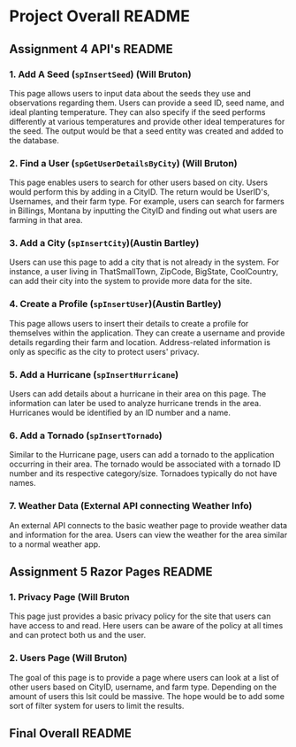 # Project Overall README

## Assignment 4 API's README

### 1. Add A Seed (`spInsertSeed`) (Will Bruton)

This page allows users to input data about the seeds they use and observations regarding them. Users can provide a seed ID, seed name, and ideal planting temperature. They can also specify if the seed performs differently at various temperatures and provide other ideal temperatures for the seed. The output would be that a seed entity was created and added to the database. 

### 2. Find a User (`spGetUserDetailsByCity`) (Will Bruton)

This page enables users to search for other users based on city. Users would perform this by adding in a CityID. The return would be UserID's, Usernames, and their farm type. For example, users can search for farmers in Billings, Montana by inputting the CityID and finding out what users are farming in that area.

### 3. Add a City (`spInsertCity`)(Austin Bartley)

Users can use this page to add a city that is not already in the system. For instance, a user living in ThatSmallTown, ZipCode, BigState, CoolCountry, can add their city into the system to provide more data for the site.

### 4. Create a Profile (`spInsertUser`)(Austin Bartley)

This page allows users to insert their details to create a profile for themselves within the application. They can create a username and provide details regarding their farm and location. Address-related information is only as specific as the city to protect users' privacy.

### 5. Add a Hurricane (`spInsertHurricane`)

Users can add details about a hurricane in their area on this page. The information can later be used to analyze hurricane trends in the area. Hurricanes would be identified by an ID number and a name.

### 6. Add a Tornado (`spInsertTornado`)

Similar to the Hurricane page, users can add a tornado to the application occurring in their area. The tornado would be associated with a tornado ID number and its respective category/size. Tornadoes typically do not have names.

### 7. Weather Data (External API connecting Weather Info)

An external API connects to the basic weather page to provide weather data and information for the area. Users can view the weather for the area similar to a normal weather app.

## Assignment 5 Razor Pages README

### 1. Privacy Page (Will Bruton

This page just provides a basic privacy policy for the site that users can have access to and read. Here users can be aware of the policy at all times and can protect both us and the user. 


### 2. Users Page (Will Bruton)

The goal of this page is to provide a page where users can look at a list of other users based on CityID, username, and farm type. Depending on the amount of users this lsit could be massive. The hope would be to add some sort of filter system for users to limit the results.



## Final Overall README
